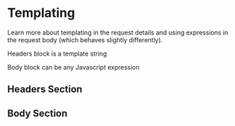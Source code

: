 # Templating

Learn more about templating in the request details and using expressions in the request body (which behaves slightly
differently).

Headers block is a template string

Body block can be any Javascript expression

## Headers Section

## Body Section
